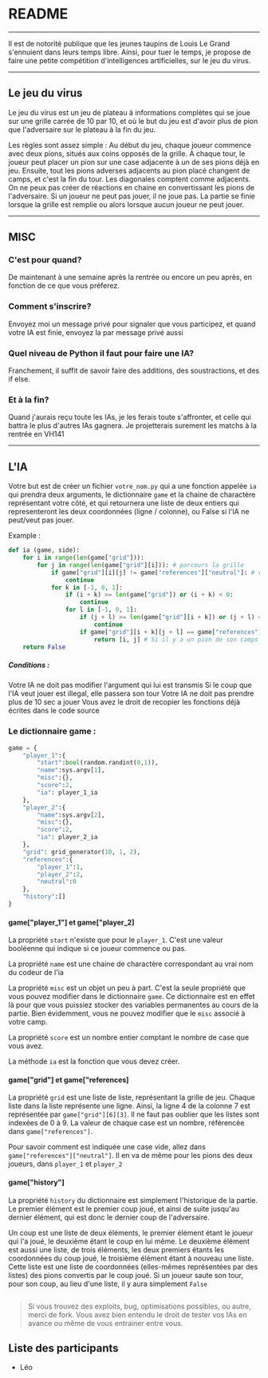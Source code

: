 # README

---

Il est de notorité publique que les jeunes taupins de Louis Le Grand s'ennuient dans leurs temps libre. 
Ainsi, pour tuer le temps, je propose de faire une petite compétition d'intelligences artificielles, sur le jeu du virus.

---

## Le jeu du virus

Le jeu du virus est un jeu de plateau à informations complètes qui se joue sur une grille carrée de 10 par 10, et où le but du jeu est d'avoir plus de pion que l'adversaire sur le plateau à la fin du jeu.

Les règles sont assez simple : 
Au début du jeu, chaque joueur commence avec deux pions, situés aux coins opposés de la grille. 
A chaque tour, le joueur peut placer un pion sur une case adjacente à un de ses pions déjà en jeu. Ensuite, tout les pions adverses adjacents au pion placé changent de camps, et c'est la fin du tour. 
Les diagonales comptent comme adjacents. On ne peux pas créer de réactions en chaine en convertissant les pions de l'adversaire.
Si un joueur ne peut pas jouer, il ne joue pas.
La partie se finie lorsque la grille est remplie ou alors lorsque aucun joueur ne peut jouer.

---

## MISC

### C'est pour quand?

De maintenant à une semaine après la rentrée ou encore un peu après, en fonction de ce que vous préferez.

### Comment s'inscrire?

Envoyez moi un message privé pour signaler que vous participez, et quand votre IA est finie, envoyez la par message privé aussi

### Quel niveau de Python il faut pour faire une IA?

Franchement, il suffit de savoir faire des additions, des soustractions, et des if else. 

### Et à la fin?

Quand j'aurais reçu toute les IAs, je les ferais toute s'affronter, et celle qui battra le plus d'autres IAs gagnera. Je projetterais surement les matchs à la rentrée en VH141

---

## L'IA

Votre but est de créer un fichier `votre_nom.py` qui a une fonction appelée `ia` qui prendra deux arguments, le dictionnaire `game` et la chaine de charactère représentant votre côté, et qui retournera une liste de deux entiers qui representeront les deux coordonnées (ligne / colonne), ou False si l'IA ne peut/veut pas jouer.

Example :
```py
def ia (game, side):
    for i in range(len(game["grid"])):
        for j in range(len(game["grid"][i])): # parcours la grille 
            if game["grid"][i][j] != game["references"]["neutral"]: # vérifie que la case est libre
                continue
            for k in [-1, 0, 1]:
                if (i + k) >= len(game["grid"]) or (i + k) < 0:
                    continue
                for l in [-1, 0, 1]:
                    if (j + l) >= len(game["grid"][i + k]) or (j + l) < 0:
                        continue
                    if game["grid"][i + k][j + l] == game["references"][side]:
                        return [i, j] # Si il y a un pion de son camps adjacent, le coup est valide et il renvoie donc la position
    return False
```

##### Conditions :

Votre IA ne doit pas modifier l'argument qui lui est transmis
Si le coup que l'IA veut jouer est illegal, elle passera son tour
Votre IA ne doit pas prendre plus de 10 sec a jouer
Vous avez le droit de recopier les fonctions déjà écrites dans le code source

### Le dictionnaire game :
```py
game = {
    "player_1":{
        "start":bool(random.randint(0,1)),
        "name":sys.argv[1],
        "misc":{},
        "score":2,
        "ia": player_1_ia
    },
    "player_2":{
        "name":sys.argv[2],
        "misc":{},
        "score":2,
        "ia": player_2_ia
    },
    "grid": grid_generator(10, 1, 2),
    "references":{
        "player_1":1,
        "player_2":2,
        "neutral":0
    },
    "history":[]
}
```

#### game["player_1"] et game["player_2]

La propriété `start` n'existe que pour le `player_1`. C'est une valeur booléenne qui indique si ce joueur commence ou pas.

La propriété `name` est une chaine de charactère correspondant au vrai nom du codeur de l'ia

La propriété `misc` est un objet un peu à part. C'est la seule propriété que vous pouvez modifier dans le dictionnaire `game`. Ce dictionnaire est en effet là pour que vous puissiez stocker des variables permanentes au cours de la partie. Bien évidemment, vous ne pouvez modifier que le `misc` associé à votre camp.

La propriété `score` est un nombre entier comptant le nombre de case que vous avez.

La méthode `ia` est la fonction que vous devez créer.

#### game["grid"] et game["references]

La propriété `grid` est une liste de liste, représentant la grille de jeu. Chaque liste dans la liste représente une ligne. 
Ainsi, la ligne 4 de la colonne 7 est représentée par `game["grid"][6][3]`. Il ne faut pas oublier que les listes sont indexées de 0 à 9. La valeur de chaque case est un nombre, référencée dans `game["references"]`. 

Pour savoir comment est indiquée une case vide, allez dans `game["references"]["neutral"]`. Il en va de même pour les pions des deux joueurs, dans `player_1` et `player_2`

#### game["history"]

La propriété `history` du dictionnaire est simplement l'historique de la partie. Le premier élément est le premier coup joué, et ainsi de suite jusqu'au dernier élément, qui est donc le dernier coup de l'adversaire. 

Un coup est une liste de deux éléments, le premier élément étant le joueur qui l'a joué, le deuxième étant le coup en lui même. Le deuxième élément est aussi une liste, de trois éléments, les deux premiers étants les coordonnées du coup joué, le troisième élément étant à nouveau une liste. Cette liste est une liste de coordonnées (elles-mêmes représentées par des listes) des pions convertis par le coup joué. Si un joueur saute son tour, pour son coup, au lieu d'une liste, il y aura simplement `False`

```
```

> Si vous trouvez des exploits, bug, optimisations possibles, ou autre, merci de fork.
> Vous avez bien entendu le droit de tester vos IAs en avance ou même de vous entrainer entre vous.

## Liste des participants

 - Léo
